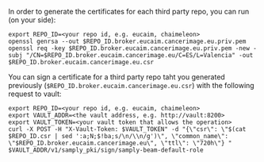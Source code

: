 

In order to generate the certificates for each third party repo, you can run (on your side):

```
export REPO_ID=<your repo id, e.g. eucaim, chaimeleon>
openssl genrsa --out $REPO_ID.broker.eucaim.cancerimage.eu.priv.pem
openssl req -key $REPO_ID.broker.eucaim.cancerimage.eu.priv.pem -new -subj "/CN=$REPO_ID.broker.eucaim.cancerimage.eu/C=ES/L=Valencia" -out $REPO_ID.broker.eucaim.cancerimage.eu.csr
```

You can sign a certificate for a third party repo taht you generated previously (`$REPO_ID.broker.eucaim.cancerimage.eu.csr`) with the following request to vault:

```
export REPO_ID=<your repo id, e.g. eucaim, chaimeleon>
export VAULT_ADDR=<the vault address, e.g. http://vault:8200>
export VAULT_TOKEN=<your vault token that allows the operation>
curl -X POST -H "X-Vault-Token: $VAULT_TOKEN" -d "{\"csr\": \"$(cat $REPO_ID.csr | sed ':a;N;$!ba;s/\n/\\n/g')\", \"common_name\": \"$REPO_ID.broker.eucaim.cancerimage.eu\", \"ttl\": \"720h\"} " $VAULT_ADDR/v1/samply_pki/sign/samply-beam-default-role
```